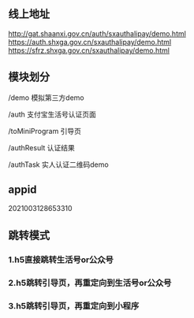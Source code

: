 ## 线上地址
http://gat.shaanxi.gov.cn/auth/sxauthalipay/demo.html
https://auth.shxga.gov.cn/sxauthalipay/demo.html
https://sfrz.shxga.gov.cn/sxauthalipay/demo.html

## 模块划分
/demo 模拟第三方demo

/auth 支付宝生活号认证页面

/toMiniProgram 引导页

/authResult 认证结果

/authTask 实人认证二维码demo

## appid
2021003128653310

## 跳转模式

### 1.h5直接跳转生活号or公众号
### 2.h5跳转引导页，再重定向到生活号or公众号
### 3.h5跳转引导页，再重定向到小程序